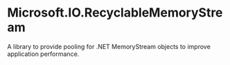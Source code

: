 # Microsoft.IO.RecyclableMemoryStream
A library to provide pooling for .NET MemoryStream objects to improve application performance. 
